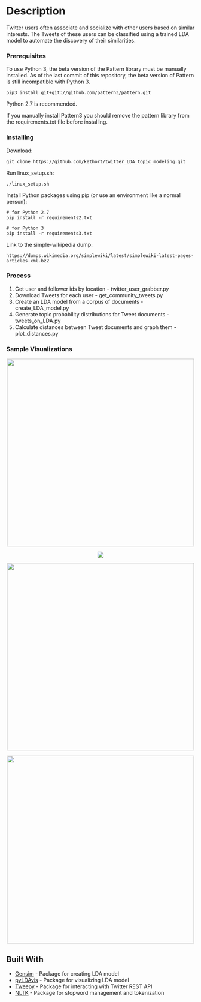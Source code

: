 # Description
Twitter users often associate and socialize with other users based on similar interests. The Tweets of these users can be classified using a trained LDA model to automate the discovery of their similarities. 

### Prerequisites

To use Python 3, the beta version of the Pattern library must be manually installed. As of the last commit of this repository, the beta version of Pattern is still incompatible with Python 3.

```
pip3 install git+git://github.com/pattern3/pattern.git
```

Python 2.7 is recommended.

If you manually install Pattern3 you should remove the pattern library from the requirements.txt file 
before installing.

### Installing

Download:

```
git clone https://github.com/kethort/twitter_LDA_topic_modeling.git
```

Run linux_setup.sh:

```
./linux_setup.sh
```

Install Python packages using pip (or use an environment like a normal person): 

```
# for Python 2.7
pip install -r requirements2.txt

# for Python 3
pip install -r requirements3.txt
```

Link to the simple-wikipedia dump:

```
https://dumps.wikimedia.org/simplewiki/latest/simplewiki-latest-pages-articles.xml.bz2
```

### Process

1. Get user and follower ids by location - twitter_user_grabber.py
2. Download Tweets for each user - get_community_tweets.py
2. Create an LDA model from a corpus of documents - create_LDA_model.py
3. Generate topic probability distributions for Tweet documents - tweets_on_LDA.py
4. Calculate distances between Tweet documents and graph them - plot_distances.py

### Sample Visualizations

<p align="center">
  <img src="/img/user_x_distribution.png" width="500"/>
</p>

<p align="center">
  <img src="/img/user_x_lda_vis.png"/>
</p>

<p align="center">
  <img src="/img/user_internal_external.png" width="500"/>
</p>

<p align="center">
  <img src="/img/community_median_internal_external.png" width="500"/>
</p>

## Built With

* [Gensim](https://radimrehurek.com/gensim/) - Package for creating LDA model
* [pyLDAvis](https://github.com/bmabey/pyLDAvis) - Package for visualizing LDA model
* [Tweepy](http://www.tweepy.org/) - Package for interacting with Twitter REST API
* [NLTK](http://www.nltk.org/) - Package for stopword management and tokenization
